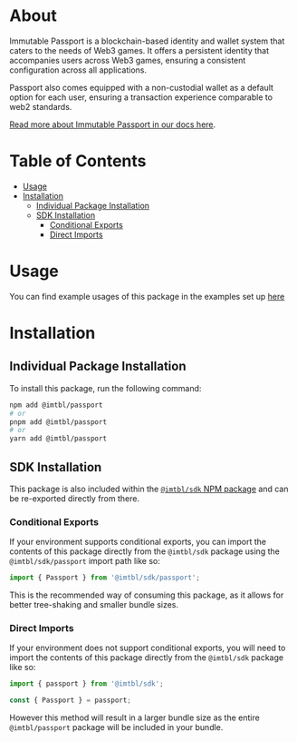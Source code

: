 # About

Immutable Passport is a blockchain-based identity and wallet system that caters to the needs of Web3 games. It offers a persistent identity that accompanies users across Web3 games, ensuring a consistent configuration across all applications.

Passport also comes equipped with a non-custodial wallet as a default option for each user, ensuring a transaction experience comparable to web2 standards.

[Read more about Immutable Passport in our docs here](https://docs.immutable.com/products/zkEVM/passport).

# Table of Contents

- [Usage](#usage)
- [Installation](#installation)
  - [Individual Package Installation](#individual-package-installation)
  - [SDK Installation](#sdk-installation)
    - [Conditional Exports](#conditional-exports)
    - [Direct Imports](#direct-imports)

# Usage

You can find example usages of this package in the examples set up [here](https://github.com/immutable/ts-immutable-sdk/tree/main/examples/passport)

# Installation

## Individual Package Installation

To install this package, run the following command:

```sh
npm add @imtbl/passport
# or
pnpm add @imtbl/passport
# or
yarn add @imtbl/passport
```

## SDK Installation

This package is also included within the [`@imtbl/sdk` NPM package](https://www.npmjs.com/package/@imtbl/sdk) and can be re-exported directly from there.

### Conditional Exports

If your environment supports conditional exports, you can import the contents of this package directly from the `@imtbl/sdk` package using the `@imtbl/sdk/passport` import path like so:

```ts
import { Passport } from '@imtbl/sdk/passport';
```

This is the recommended way of consuming this package, as it allows for better tree-shaking and smaller bundle sizes.

### Direct Imports

If your environment does not support conditional exports, you will need to import the contents of this package directly from the `@imtbl/sdk` package like so:

```ts
import { passport } from '@imtbl/sdk';

const { Passport } = passport;
```

However this method will result in a larger bundle size as the entire `@imtbl/passport` package will be included in your bundle.
